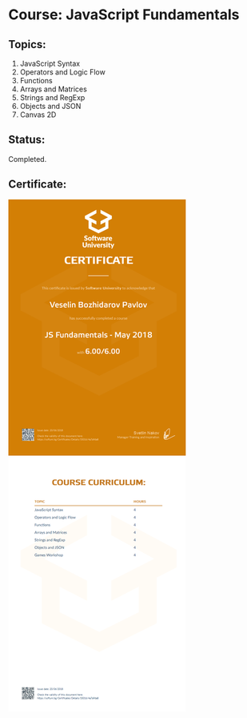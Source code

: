 # Course: JavaScript Fundamentals

## Topics:
01. JavaScript Syntax
02. Operators and Logic Flow
03. Functions
04. Arrays and Matrices
05. Strings and RegExp
06. Objects and JSON
07. Canvas 2D

## Status:
Completed.

## Certificate:
<img src="certificate.jpeg"/>
